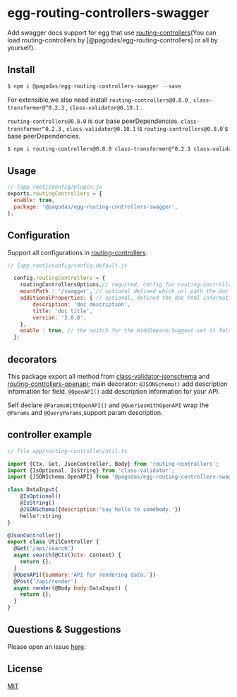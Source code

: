 # egg-routing-controllers-swagger

Add swagger docs support for egg that use [routing-controllers](https://github.com/typestack/routing-controllers)(You can load routing-controllers by [@pagodas/egg-routing-controllers] or all by yourself).

## Install

```js
$ npm i @pagodas/egg-routing-controllers-swagger --save
```


For extensible,we also need install `routing-controllers@0.8.0` , `class-transformer@^0.2.3` , `class-validator@0.10.1` .

`routing-controllers@0.8.0` is our base peerDependencies.
`class-transformer^0.2.3` , `class-validator@0.10.1` is `routing-controllers@0.8.0`'s base peerDependencies.


```bash
$ npm i routing-controllers@0.8.0 class-transformer@^0.2.3 class-validator@0.10.1 --save
```


## Usage

```js
// {app_root}/config/plugin.js
exports.routingControllers = {
  enable: true,
  package: '@pagodas/egg-routing-controllers-swagger',
};
```

## Configuration

Support all configurations in [routing-controllers](https://github.com/typestack/routing-controllers).

```js
// {app_root}/config/config.default.js

  config.routingControllers = {
    routingControllersOptions,// required, config for routing-controllers created.
    mountPath : '/swagger', // optional defined which url path the doc html ui show mount.default:'/swagger'
    additionalProperties: { // optional, defined the doc html information.
        description: 'doc description',
        title: 'doc title',
        version: '2.0.0',
    },
    enable : true, // the switch for the middleware.Suggest set it false when run in production. default is true.
  };
```

## decorators

This package export all method from [class-validator-jsonschema](https://github.com/epiphone/class-validator-jsonschema) and [routing-controllers-openapi](https://github.com/epiphone/routing-controllers-openapi);
main decorator:
`@JSONSchema()` add description information for field.
`@OpenAPI()` add description information for your API.

Self declare `@ParamsWithOpenAPI()` and `@QueriesWithOpenAPI` wrap the `@Params` and `@QueryParams`,support param description.

## controller example

```js
// file app/routing-controller/util.ts

import {Ctx, Get, JsonController, Body} from 'routing-controllers';
import {IsOptional, IsString} from 'class-validator';
import {JSONSchema,OpenAPI} from '@pagodas/egg-routing-controllers-swagger';

class DataInput{
    @IsOptional()
    @IsString()
    @JSONSchema({description:'say hello to somebody.'})
    hello?:string
}

@JsonController()
export class UtilController {
  @Get('/api/search')
  async search(@Ctx()ctx: Context) {
    return {};
  }
  @OpenAPI({summary:'API for rendering data.'})
  @Post('/api/render')
  async render(@Body body:DataInput) {
    return {};
  }
}
```

## Questions & Suggestions

Please open an issue [here](https://github.com/chianquan/egg-routing-controllers-swagger/issues).

## License

[MIT](LICENSE)
